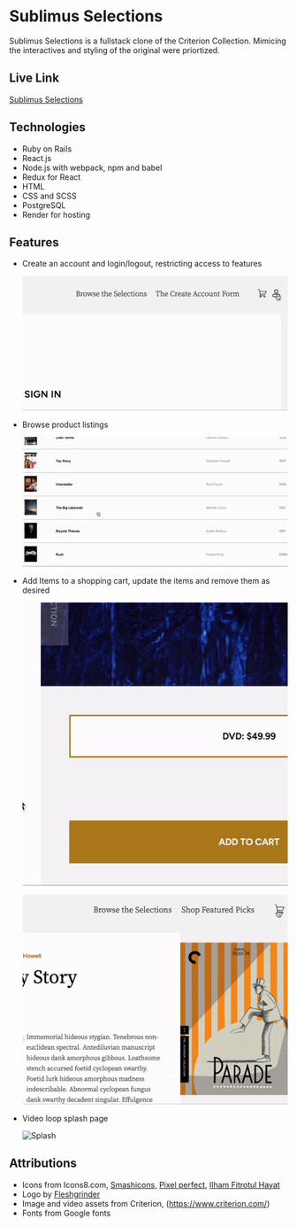 # Sublimus Selections

Sublimus Selections is a fullstack clone of the Criterion Collection. Mimicing the interactives and styling of the original were priortized.

## Live Link

[Sublimus Selections](https://sublimus.onrender.com/)

## Technologies

- Ruby on Rails
- React.js
- Node.js with webpack, npm and babel
- Redux for React
- HTML
- CSS and SCSS
- PostgreSQL
- Render for hosting

## Features

- Create an account and login/logout, restricting access to features

    ![Login](./src/assets/login.gif)

- Browse product listings

    ![Product](./src/assets/product.gif)

- Add Items to a shopping cart, update the items and remove them as desired

    ![Add](./src/assets/add.gif)

    ![Cart](./src/assets/cart.gif)

- Video loop splash page

    ![Splash](./src/assets/splash.gif)

## Attributions

- Icons from Icons8.com, <a href="https://www.flaticon.com/free-icons/linkedin" title="linkedin icons">Smashicons,</a> <a href="https://www.flaticon.com/free-icons/github" title="github icons">Pixel perfect,</a> <a href="https://www.flaticon.com/free-icons/email" title="email icons">Ilham Fitrotul Hayat</a>
- Logo by <a href="https://commons.wikimedia.org/wiki/File:The_Criterion_Collection_Logo.svg" title="Criterion Logo">Fleshgrinder</a>
- Image and video assets from Criterion, (<https://www.criterion.com/>)
- Fonts from Google fonts
